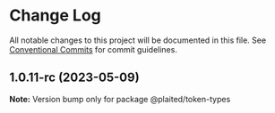 # Change Log

All notable changes to this project will be documented in this file.
See [Conventional Commits](https://conventionalcommits.org) for commit guidelines.

## 1.0.11-rc (2023-05-09)

**Note:** Version bump only for package @plaited/token-types
